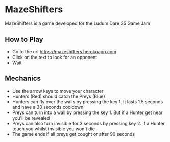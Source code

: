 # MazeShifters
MazeShifters is a game developed for the Ludum Dare 35 Game Jam

## How to Play

- Go to the url https://mazeshifters.herokuapp.com
- Click on the text to look for an opponent
- Wait

## Mechanics

- Use the arrow keys to move your character
- Hunters (Red) should catch the Preys (Blue)
- Hunters can fly over the walls by pressing the key 1. It lasts 1.5 seconds and have a 30 seconds cooldown
- Preys can turn into a wall by pressing the key 1. But if a Hunter get near you'll be revealed
- Preys can also turn invisible for 3 seconds by pressing key 2. If a Hunter touch you whilst invisible you won't die
- The game ends if all preys get cought or after 90 seconds
